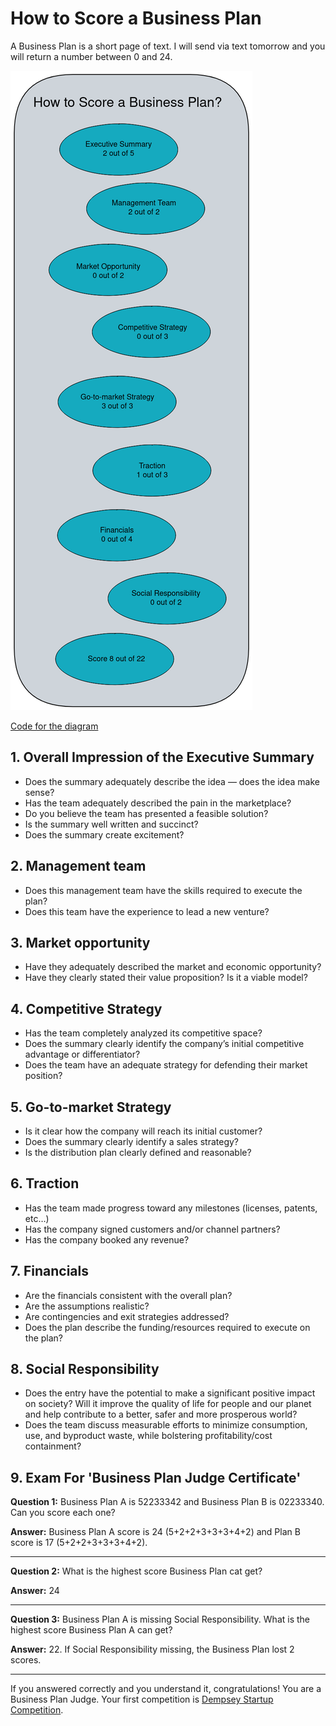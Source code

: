 <!-- numbers -->

# How to Score a Business Plan

A Business Plan is a short page of text. I will send via text tomorrow and you will return a number between 0 and 24.

![score](how-to-score-a-business-plan.png)

[Code for the diagram](https://oren.github.io/articles/how-to-score-abusiness-plan/code/)

## 1. Overall Impression of the Executive Summary
* Does the summary adequately describe the idea — does the idea make sense?
* Has the team adequately described the pain in the marketplace?
* Do you believe the team has presented a feasible solution?
* Is the summary well written and succinct?
* Does the summary create excitement?

## 2. Management team
* Does this management team have the skills required to execute the plan?
* Does this team have the experience to lead a new venture?

## 3. Market opportunity
* Have they adequately described the market and economic opportunity?
* Have they clearly stated their value proposition? Is it a viable model?

## 4. Competitive Strategy
* Has the team completely analyzed its competitive space?
* Does the summary clearly identify the company’s initial competitive advantage or differentiator?
* Does the team have an adequate strategy for defending their market position?

## 5. Go-to-market Strategy
* Is it clear how the company will reach its initial customer?
* Does the summary clearly identify a sales strategy?
* Is the distribution plan clearly defined and reasonable?

## 6. Traction
* Has the team made progress toward any milestones (licenses, patents, etc…)
* Has the company signed customers and/or channel partners?
* Has the company booked any revenue?

## 7. Financials
* Are the financials consistent with the overall plan?
* Are the assumptions realistic?
* Are contingencies and exit strategies addressed?
* Does the plan describe the funding/resources required to execute on the plan?

## 8. Social Responsibility
* Does the entry have the potential to make a significant positive impact on society? Will it improve the quality of life for people and our planet and help contribute to a better, safer and more prosperous world?
* Does the team discuss measurable efforts to minimize consumption, use, and byproduct waste, while bolstering profitability/cost containment?

## 9. Exam For 'Business Plan Judge Certificate'

**Question 1:** Business Plan A is 52233342 and Business Plan B is 02233340. Can you score each one?

**Answer:** Business Plan A score is 24 (5+2+2+3+3+3+4+2) and Plan B score is 17 (5+2+2+3+3+3+4+2).

---

**Question 2:** What is the highest score Business Plan cat get?

**Answer:** 24

---

**Question 3:** Business Plan A is missing Social Responsibility. What is the highest score Business Plan A can get?

**Answer:** 22. If Social Responsibility missing, the Business Plan lost 2 scores.

---

If you answered correctly and you understand it, congratulations! You are a Business Plan Judge. Your first competition is [Dempsey Startup Competition](https://foster.uw.edu/centers/buerk-ctr-entrepreneurship/entrepreneurship-competitions/dempsey-startup-competition/).
